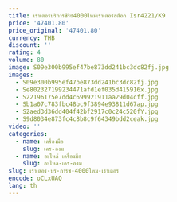 ```yaml
---
title: เราเตอร์บริการซีรีย์4000ใหม่เราเตอร์สต็อก Isr4221/K9
price: '47401.80'
price_original: '47401.80'
currency: THB
discount: ''
rating: 4
volume: 80
image: S09e300b995ef47be873dd241bc3dc82fj.jpg
images:
  - S09e300b995ef47be873dd241bc3dc82fj.jpg
  - Se802327199234471afd1ef035d415916x.jpg
  - S22196175e7dd4c699921911aa29d04cff.jpg
  - Sb1a07c783fbc48bc9f3894e93811d67ap.jpg
  - S2aed3d36dd404f42bf2917c0c24c520fY.jpg
  - S9d8034e873fc4c8b8c9f64349bdd2ceak.jpg
video: ''
categories:
  - name: เครื่องมือ
    slug: เคร-องม
  - name: อะไหล่ เครื่องมือ
    slug: อะไหล-เคร-องม
slug: เราเตอร-บร-การซ-4000ใหม-เราเตอร
encode: oCLxUAQ
lang: th
---
```

  